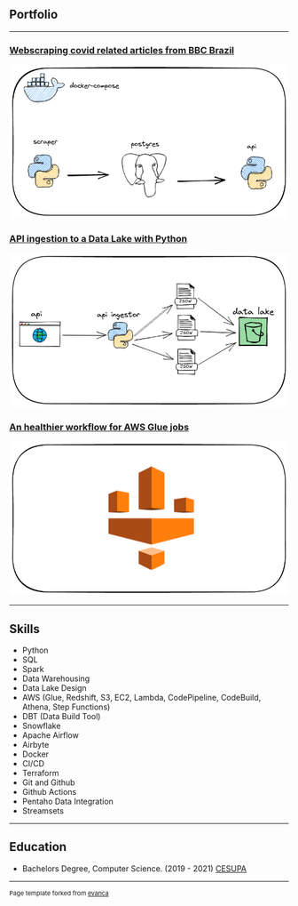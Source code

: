 ## Portfolio

---

### [Webscraping covid related articles from BBC Brazil](https://github.com/brianamaral/covid-news)
<img src="images/thumb_covid_news.png?raw=true"/>

### [API ingestion to a Data Lake with Python](https://github.com/brianamaral/users_api_ingest)
<img src="images/thumb_api_ingest.png?raw=true"/>

### [An healthier workflow for AWS Glue jobs](https://github.com/brianamaral/glue-cicd)
<img src="images/thumb_glue_workflow.png?raw=true"/>

---
## Skills
 - Python
 - SQL
 - Spark
 - Data Warehousing
 - Data Lake Design
 - AWS (Glue, Redshift, S3, EC2, Lambda, CodePipeline, CodeBuild, Athena, Step Functions)
 - DBT (Data Build Tool)
 - Snowflake
 - Apache Airflow
 - Airbyte
 - Docker
 - CI/CD
 - Terraform
 - Git and Github
 - Github Actions
 - Pentaho Data Integration
 - Streamsets

---

## Education

- Bachelors Degree, Computer Science. (2019 - 2021) [CESUPA](https://www.cesupa.br
)
---

<p style="font-size:11px">Page template forked from <a href="https://github.com/evanca/quick-portfolio">evanca</a></p>
<!-- Remove above link if you don't want to attibute -->
